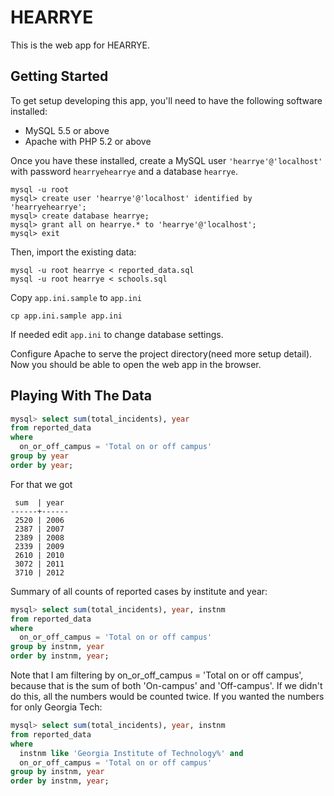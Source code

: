 HEARRYE
=======

This is the web app for HEARRYE.

## Getting Started

To get setup developing this app, you'll need to have the following software installed:

* MySQL 5.5 or above
* Apache with PHP 5.2 or above

Once you have these installed, create a MySQL user `'hearrye'@'localhost'` with password `hearryehearrye` and a database `hearrye`.

```
mysql -u root
mysql> create user 'hearrye'@'localhost' identified by 'hearryehearrye';
mysql> create database hearrye;
mysql> grant all on hearrye.* to 'hearrye'@'localhost';
mysql> exit
```

Then, import the existing data:

```
mysql -u root hearrye < reported_data.sql
mysql -u root hearrye < schools.sql
```

Copy `app.ini.sample` to `app.ini`

```
cp app.ini.sample app.ini
```

If needed edit `app.ini` to change database settings.

Configure Apache to serve the project directory(need more setup detail). Now you should be able to open the web app in the browser.

## Playing With The Data

```sql
mysql> select sum(total_incidents), year
from reported_data
where
  on_or_off_campus = 'Total on or off campus'
group by year
order by year;
```

For that we got

```
 sum  | year 
------+------
 2520 | 2006
 2387 | 2007
 2389 | 2008
 2339 | 2009
 2610 | 2010
 3072 | 2011
 3710 | 2012
```

Summary of all counts of reported cases by institute and year:

```sql
mysql> select sum(total_incidents), year, instnm 
from reported_data 
where
  on_or_off_campus = 'Total on or off campus' 
group by instnm, year
order by instnm, year;
```

Note that I am filtering by on_or_off_campus = 'Total on or off campus', because that is the sum of both 'On-campus' and 'Off-campus'. If we didn't do this, all the numbers would be counted twice. If you wanted the numbers for only Georgia Tech:

```sql
mysql> select sum(total_incidents), year, instnm 
from reported_data 
where
  instnm like 'Georgia Institute of Technology%' and
  on_or_off_campus = 'Total on or off campus' 
group by instnm, year
order by instnm, year;
```
